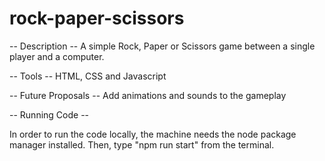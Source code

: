 # rock-paper-scissors

-- Description --
A simple Rock, Paper or Scissors game between a single player and a computer.

-- Tools --
HTML, CSS and Javascript

-- Future Proposals --
Add animations and sounds to the gameplay

-- Running Code --

In order to run the code locally, the machine needs the node package manager installed.
Then, type "npm run start" from the terminal.
